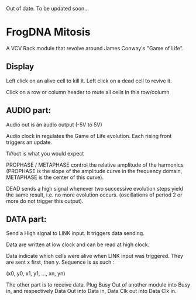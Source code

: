 Out of date. To be updated soon...

# FrogDNA Mitosis

A VCV Rack module that revolve around James Conway's "Game of Life".

## Display

Left click on an alive cell to kill it. Left click on a dead cell to revive it.

Click on a row or column header to mute all cells in this row/column

## AUDIO part:

Audio out is an audio output (-5V to 5V)

Audio clock in regulates the Game of Life evolution. Each rising front triggers an update.

1V/oct is what you would expect

PROPHASE / METAPHASE control the relative amplitude of the harmonics (PROPHASE is the slope of the amplitude curve in the frequency domain, METAPHASE is the center of this curve).

DEAD sends a high signal whenever two successive evolution steps yield the same result, i.e. no more evolution occurs. (oscillations of period 2 or more do not trigger this output).

## DATA part:

Send a High signal to LINK input. It triggers data sending.

Data are written at low clock and can be read at high clock.

Data indicate which cells were alive when LINK input was triggered. They are sent x first, then y. Sequence is as such :

(x0, y0, x1, y1, ..., xn, yn)

The other part is to receive data. Plug Busy Out of another module into Busy in, and respectively Data Out into Data in, Data Clk out into Data Clk in.
